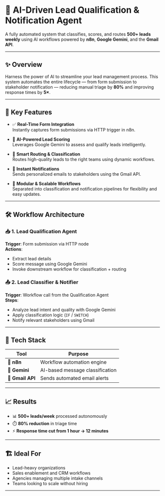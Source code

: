 # 🚀 AI-Driven Lead Qualification & Notification Agent

A fully automated system that classifies, scores, and routes **500+ leads weekly** using AI workflows powered by **n8n**, **Google Gemini**, and the **Gmail API**.

---

## ✨ Overview

Harness the power of AI to streamline your lead management process. This system automates the entire lifecycle — from form submission to stakeholder notification — reducing manual triage by **80%** and improving response times by **5×**.

---

## 🔧 Key Features

- ✅ **Real-Time Form Integration**  
  Instantly captures form submissions via HTTP trigger in n8n.

- 🧠 **AI-Powered Lead Scoring**  
  Leverages Google Gemini to assess and qualify leads intelligently.

- 🔀 **Smart Routing & Classification**  
  Routes high-quality leads to the right teams using dynamic workflows.

- 📩 **Instant Notifications**  
  Sends personalized emails to stakeholders using the Gmail API.

- 🧩 **Modular & Scalable Workflows**  
  Separated into classification and notification pipelines for flexibility and easy updates.

---

## 🛠️ Workflow Architecture

### 📥 1. Lead Qualification Agent
**Trigger**: Form submission via HTTP node  
**Actions**:
- Extract lead details  
- Score message using Google Gemini  
- Invoke downstream workflow for classification + routing

### 📤 2. Lead Classifier & Notifier
**Trigger**: Workflow call from the Qualification Agent  
**Steps**:
- Analyze lead intent and quality with Google Gemini  
- Apply classification logic (`IF` / `SWITCH`)  
- Notify relevant stakeholders using Gmail

---

## 🧱 Tech Stack

| Tool           | Purpose                             |
|----------------|-------------------------------------|
| 🧩 **n8n**      | Workflow automation engine          |
| 🤖 **Gemini**   | AI-based message classification     |
| 📧 **Gmail API**| Sends automated email alerts        |

---

## 📈 Results

- 📊 **500+ leads/week** processed autonomously  
- ⏱️ **80% reduction** in triage time  
- ⚡ **Response time cut from 1 hour → 12 minutes**

---

## 🏗️ Ideal For

- Lead-heavy organizations  
- Sales enablement and CRM workflows  
- Agencies managing multiple intake channels  
- Teams looking to scale without hiring

---

